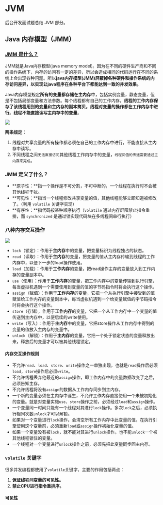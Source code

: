 # JVM

后台开发面试题总结 JVM 部分。

## Java 内存模型（JMM）

### [JMM 是什么？](https://zhuanlan.zhihu.com/p/258393139)

JMM就是Java内存模型(java memory model)。因为在不同的硬件生产商和不同的操作系统下，内存的访问有一定的差异，所以会造成相同的代码运行在不同的系统上会出现各种问题。所以**java内存模型(JMM)屏蔽掉各种硬件和操作系统的内存访问差异，以实现让java程序在各种平台下都能达到一致的并发效果。**

Java内存模型规定**所有的变量都存储在主内存**中，包括实例变量，静态变量，但是不包括局部变量和方法参数。每个线程都有自己的工作内存，**线程的工作内存保存了该线程用到的变量和主内存的副本拷贝，线程对变量的操作都在工作内存中进行**。**线程不能直接读写主内存中的变量**。

![](http://images.yingwai.top/picgo/20210716231719.jpg)

**两条规定：**

1. 线程对共享变量的所有操作都必须在自己的工作内存中进行，不能直接从主内存中读写。
2. 不同线程之间`无法直接访问`其他线程工作内存中的变量，`线程间值的传递需要通过主内存来完成`。



### JMM 定义了什么？

* **原子性：**指一个操作是不可分割，不可中断的，一个线程在执行时不会被其他线程干扰。
* **可见性：**指当一个线程修改共享变量的值，其他线程能够立即知道被修改了。（利用 `volatile` 关键字实现）
* **有序性：**指代码按某种顺序执行（`volatile` 通过内存屏障禁止指令重排，而 `synchronized` 是通过锁实现代码块在多线程间串行执行）



### 八种内存交互操作

![](http://images.yingwai.top/picgo/20210716232311.jpg)

- `lock`（锁定）：作用于**主内存**中的变量，把变量标识为线程独占的状态。
- `read`（读取）：作用于**主内存**的变量，把变量的值从主内存传输到线程的工作内存中，以便下一步的load操作使用。
- `load`（加载）：作用于**工作内存**的变量，把read操作主存的变量放入到工作内存的变量副本中。
- `use`（使用）：作用于**工作内存**的变量，把工作内存中的变量传输到执行引擎，每当虚拟机遇到一个需要使用到变量的值的字节码指令时将会执行这个操作。
- `assign`（赋值）：作用于**工作内存**的变量，它把一个从执行引擎中接受到的值赋值给工作内存的变量副本中，每当虚拟机遇到一个给变量赋值的字节码指令时将会执行这个操作。
- `store`（存储），作用于**工作内存**的变量，它把一个从工作内存中一个变量的值传送到主内存中，以便后续的write使用。
- `write`（写入）：作用于**主内存**中的变量，它把store操作从工作内存中得到的变量的值放入主内存的变量中。
- `unlock`（解锁）：作用于**主内存**的变量，它把一个处于锁定状态的变量释放出来，释放后的变量才可以被其他线程锁定。

#### 内存交互操作规则

- 不允许`read`、`load`、`store`、`write`操作之一单独出现，也就是`read`操作后必须`load`，`store`操作后必须`write`。
- 不允许线程丢弃他最近的`assign`操作，即工作内存中的变量数据改变了之后，必须告知主存。
- 不允许线程将没有`assign`的数据从工作内存同步到主内存。
- 一个新的变量必须在主内存中诞生，不允许工作内存直接使用一个未被初始化的变量。就是对变量实施`use`、`store`操作之前，必须经过`load`和`assign`操作。
- 一个变量同一时间只能有一个线程对其进行`lock`操作。多次`lock`之后，必须执行相同次数`unlock`才可以解锁。
- 如果对一个变量进行`lock`操作，会清空所有工作内存中此变量的值。在执行引擎使用这个变量前，必须重新`load`或`assign`操作初始化变量的值。
- 如果一个变量没有被`lock`，就不能对其进行`unlock`操作。也不能`unlock`一个被其他线程锁住的变量。
- 一个线程对一个变量进行`unlock`操作之前，必须先把此变量同步回主内存。



### `volatile` 关键字

很多并发编程都使用了`volatile`关键字，主要的作用包括两点：

1. **保证线程间变量的可见性。**
2. **禁止CPU进行指令重排序。**

#### 可见性

